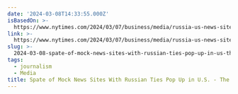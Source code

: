 ```yaml
---
date: '2024-03-08T14:33:55.000Z'
isBasedOn: >-
  https://www.nytimes.com/2024/03/07/business/media/russia-us-news-sites.html?unlocked_article_code=1.a00.mTA0.eU7SmdQnR14C&smid=url-share
link: >-
  https://www.nytimes.com/2024/03/07/business/media/russia-us-news-sites.html?unlocked_article_code=1.a00.mTA0.eU7SmdQnR14C&smid=url-share
slug: >-
  2024-03-08-spate-of-mock-news-sites-with-russian-ties-pop-up-in-us-the-new-york-ti
tags:
  - journalism
  - Media
title: Spate of Mock News Sites With Russian Ties Pop Up in U.S. - The New York Ti
---
```


